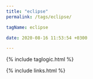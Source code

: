 ```yaml
---
title: "eclipse"
permalink: /tags/eclipse/

tagName: eclipse

date: 2020-08-16 11:53:54 +0300

---
```


{% include taglogic.html %}

{% include links.html %}
